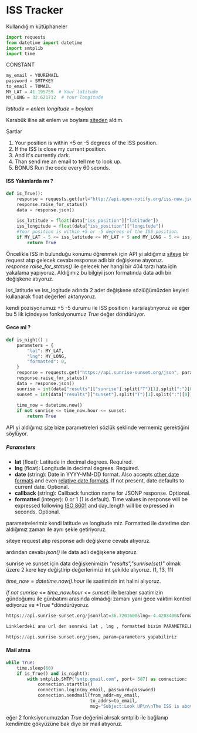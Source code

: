 # ISS Tracker


Kullandığım kütüphaneler
```py
import requests  
from datetime import datetime  
import smtplib  
import time
```

CONSTANT
```py
my_email = YOUREMAIL 
password = SMTPKEY
to_email = TOMAIL
MY_LAT = 41.195759  # Your latitude  
MY_LONG = 32.621712  # Your longitude
```

*latitude = enlem
longitude = boylam*

Karabük iline ait enlem ve boylamı [siteden](https://www.latlong.net/) aldım. 

Şartlar

1. Your position is within +5 or -5 degrees of the ISS position.
2. If the ISS is close my current position.
3. And it's currently dark.
4. Than send me an email to tell me to look up.
5. BONUS Run the code every 60 seonds.


#### ISS Yakınlarda mı ?

```py
def is_True():  
    response = requests.get(url="http://api.open-notify.org/iss-now.json")  
    response.raise_for_status()  
    data = response.json()  
  
    iss_latitude = float(data["iss_position"]["latitude"])  
    iss_longitude = float(data["iss_position"]["longitude"])  
    #Your position is within +5 or -5 degrees of the ISS position.  
    if MY_LAT - 5 <= iss_latitude <= MY_LAT + 5 and MY_LONG - 5 <= iss_longitude <= MY_LONG +5:  
        return True
```

Öncelikle ISS in bulunduğu konumu öğrenmek için API yi aldığımız [siteye](http://api.open-notify.org/iss-now.json) bir request atıp gelecek cevabı response adlı bir değişkene atıyoruz.
*response.raise_for_status()* ile gelecek her hangi bir 404 tarzı hata için yakalama yapıyoruz.
Aldığımız bu bilgiyi json formatında data adlı bir değişkene atıyoruz.

iss_latitude ve iss_logitude adında 2 adet değişkene sözlüğümüzden keyleri kullanarak float değerleri aktarıyoruz.

kendi pozisyonumuz +5 -5 durumu ile ISS position ı karşılaştırıyoruz ve eğer bu 5 lik içindeyse fonksiyonumuz *True* değer döndürüyor.

#### Gece mi ?

```py
def is_night() :  
    parameters = {  
        "lat": MY_LAT,  
        "lng": MY_LONG,  
        "formatted": 0,  
    }  
    response = requests.get("https://api.sunrise-sunset.org/json", params=parameters)  
    response.raise_for_status()  
    data = response.json()  
    sunrise = int(data["results"]["sunrise"].split("T")[1].split(":")[0])  
    sunset = int(data["results"]["sunset"].split("T")[1].split(":")[0])  
  
    time_now = datetime.now()  
    if not sunrise <= time_now.hour <= sunset:  
        return True
```

API yi aldığımız [site](https://api.sunrise-sunset.org/json)  bize parametreleri sözlük şeklinde vermemiz gerektiğini söylüyor.

##### Parameters

-   **lat** (float): Latitude in decimal degrees. Required.
-   **lng** (float): Longitude in decimal degrees. Required.
-   **date** (string): Date in YYYY-MM-DD format. Also accepts [other date formats](https://php.net/manual/en/datetime.formats.date.php) and even [relative date formats](https://php.net/manual/en/datetime.formats.relative.php). If not present, date defaults to current date. Optional.
-   **callback** (string): Callback function name for JSONP response. Optional.
-   **formatted** (integer): 0 or 1 (1 is default). Time values in response will be expressed following [ISO 8601](https://en.wikipedia.org/wiki/ISO_8601) and day_length will be expressed in seconds. Optional.

parametrelerimiz kendi latitude ve longitude miz. Formatted ile datetime dan aldığımız zaman ile aynı şekle getiriyoruz.

siteye request atıp response adlı değişkene cevabı atıyoruz.

ardından cevabı *json()* ile data adlı değişkene atıyoruz.

sunrise ve sunset için data değişkenimizin *"results","sunrise(set)"* olmak üzere 2 kere key değiştirip değerlerimizi int şekilde alıyoruz. (1, 13, 11)

*time_now = datetime.now().hour* ile saatimizin int halini alıyoruz.

*if not sunrise <= time_now.hour <= sunset:* ile beraber saatimizin gündoğumu ile günbatımı arasında olmadığı zamanı yani gece vaktini kontrol ediyoruz ve *True *döndürüyoruz.

```py
https://api.sunrise-sunset.org/json?lat=36.7201600&lng=-4.4203400&formatted=0

Linklerdeki ana url den sonraki lat , lng , formatted bizim PARAMETRELERİMİZ.

https://api.sunrise-sunset.org/json, param=parameters yapabiliriz

```


#### Mail atma

```py
while True:  
    time.sleep(60)  
    if is_True() and is_night():  
        with smtplib.SMTP("smtp.gmail.com", port= 587) as connection:  
            connection.starttls()  
            connection.login(my_email, password=password)  
            connection.sendmail(from_addr=my_email,  
                                to_addrs=to_email,  
                                msg="Subject:Look UP\n\nThe ISS is above you in the sky ")
```

eğer 2 fonksiyonumuzdan *True* değerini alırsak smtplib ile bağlanıp kendimize gökyüzüne bak diye bir mail atıyoruz.


